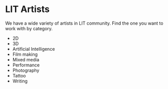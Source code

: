 # LIT Artists

We have a wide variety of artists in LIT community. Find the one you want to work with by category.

- 2D 
- 3D 
- Artificial Intelligence 
- Film making
- Mixed media
- Performance
- Photography
- Tattoo
- Writing